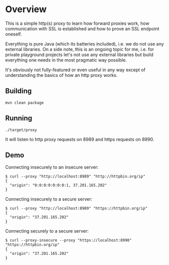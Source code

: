 # Overview

This is a simple http(s) proxy to learn how forward proxies work, 
how communication with SSL is established and how to prove an SSL
endpoint oneself.

Everything is pure Java (which its batteries included), i.e. we
do not use any external libraries. On a side note, this is an ongoing
topic for me, i.e. for private playground projects let's not use any
external libraries but build everything one needs in the most pragmatic
way possible.

It's obviously not fully-featured or even useful in any way
except of understanding the basics of how an http proxy works.

## Building

    mvn clean package

## Running

    ./target/proxy

It will listen to http proxy requests on 8989 and https requests
on 8990.

## Demo

Connecting insecurely to an insecure server:
```
$ curl --proxy "http://localhost:8989" "http://httpbin.org/ip"
{
  "origin": "0:0:0:0:0:0:0:1, 37.201.165.202"
}
```
Connecting insecurely to a secure server:
```
$ curl --proxy "http://localhost:8989" "https://httpbin.org/ip"
{
  "origin": "37.201.165.202"
}
```
Connecting securely to a secure server:
```
$ curl --proxy-insecure --proxy "https://localhost:8990" "https://httpbin.org/ip"
{
  "origin": "37.201.165.202"
}
```
